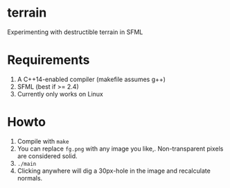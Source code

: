 # terrain
Experimenting with destructible terrain in SFML

# Requirements

1. A C++14-enabled compiler (makefile assumes g++)  
2. SFML (best if >= 2.4)  
3. Currently only works on Linux

# Howto

1. Compile with `make`  
2. You can replace `fg.png` with any image you like,. Non-transparent pixels are considered solid.  
3. `./main`  
4. Clicking anywhere will dig a 30px-hole in the image and recalculate normals.
